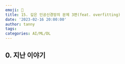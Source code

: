 ```yaml
---
emoji: 🔮
title: 15. 깊은 인공신경망의 문제 3편(feat. overfitting)
date: '2023-02-16 20:00:00'
author: tanny
tags: 
categories: AI/ML/DL
---
```


## 0. 지난 이야기
